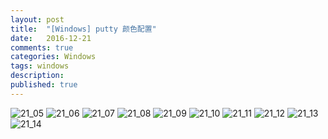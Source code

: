 ```yaml
---
layout: post
title:  "[Windows] putty 颜色配置"
date:   2016-12-21
comments: true
categories: Windows
tags: windows
description:
published: true
---
```



<img src="{{ site.url }}/images/201612/21_05.png" alt="21_05" />

<img src="{{ site.url }}/images/201612/21_06.png" alt="21_06" />

<img src="{{ site.url }}/images/201612/21_07.png" alt="21_07" />

<img src="{{ site.url }}/images/201612/21_08.png" alt="21_08" />

<img src="{{ site.url }}/images/201612/21_09.png" alt="21_09" />

<img src="{{ site.url }}/images/201612/21_10.png" alt="21_10" />

<img src="{{ site.url }}/images/201612/21_11.png" alt="21_11" />

<img src="{{ site.url }}/images/201612/21_12.png" alt="21_12" />

<img src="{{ site.url }}/images/201612/21_13.png" alt="21_13" />

<img src="{{ site.url }}/images/201612/21_14.png" alt="21_14" />



